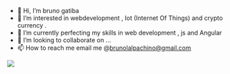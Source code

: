 - 👋 Hi, I’m bruno gatiba
- 👀 I’m interested in webdevelopment , Iot (Internet Of Things) and crypto currency .
- 🌱 I’m currently perfecting my skills in web development , js and Angular 
- 💞️ I’m looking to collaborate on ...
- 📫 How to reach me email me @brunolalpachino@gmail.com

<!---
ch1n069/ch1n069 is a ✨ special ✨ repository because its `README.md` (this file) appears on your GitHub profile.
You can click the Preview link to take a look at your changes.
--->


<img src="https://github-readme-stats.vercel.app/api?username=ch1n069&&show_icons=true&title_color=ffffff&icon_color=bb2acf&text_color=daf7dc&bg_color=151515">
